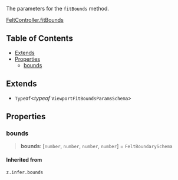 The parameters for the `fitBounds` method.

[FeltController.fitBounds](FeltController.md#fitbounds)

## Table of Contents

* [Extends](#extends)
* [Properties](#properties)
  * [bounds](#bounds)

## Extends

* `TypeOf`\<*typeof* `ViewportFitBoundsParamsSchema`>

## Properties

### bounds

> **bounds**: \[`number`, `number`, `number`, `number`] = `FeltBoundarySchema`

#### Inherited from

`z.infer.bounds`
